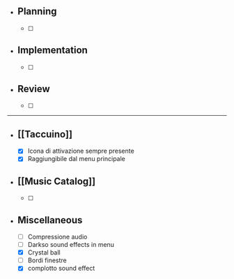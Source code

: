 

- ## Planning
	- [ ] 

- ## Implementation
	- [ ] 

- ## Review
	- [ ] 


---

- ## [[Taccuino]]
	- [x] Icona di attivazione sempre presente
	- [x] Raggiungibile dal menu principale

- ## [[Music Catalog]]
	- [ ] 


- ## Miscellaneous
	- [ ] Compressione audio
	- [ ] Darkso sound effects in menu
	- [x] Crystal ball
	- [ ] Bordi finestre
	- [x] complotto sound effect
